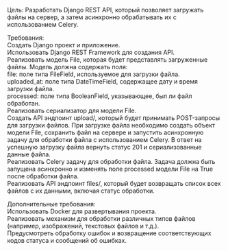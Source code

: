Цель:
Разработать Django REST API, который позволяет загружать файлы на сервер, а затем асинхронно обрабатывать их с использованием Celery.

Требования:  
Создать Django проект и приложение.  
Использовать Django REST Framework для создания API.  
Реализовать модель File, которая будет представлять загруженные файлы. Модель должна содержать поля:  
file: поле типа FileField, используемое для загрузки файла.  
uploaded_at: поле типа DateTimeField, содержащее дату и время загрузки файла.  
processed: поле типа BooleanField, указывающее, был ли файл обработан.  
Реализовать сериализатор для модели File.  
Создать API эндпоинт upload/, который будет принимать POST-запросы для загрузки файлов. При загрузке файла необходимо создать объект модели File, сохранить файл на сервере и запустить асинхронную задачу для обработки файла с использованием Celery. В ответ на успешную загрузку файла вернуть статус 201 и сериализованные данные файла.  
Реализовать Celery задачу для обработки файла. Задача должна быть запущена асинхронно и изменять поле processed модели File на True после обработки файла.  
Реализовать API эндпоинт files/, который будет возвращать список всех файлов с их данными, включая статус обработки.  

Дополнительные требования:  
Использовать Docker для развертывания проекта.  
Реализовать механизм для обработки различных типов файлов (например, изображений, текстовых файлов и т.д.).  
Предусмотреть обработку ошибок и возвращение соответствующих кодов статуса и сообщений об ошибках.  
